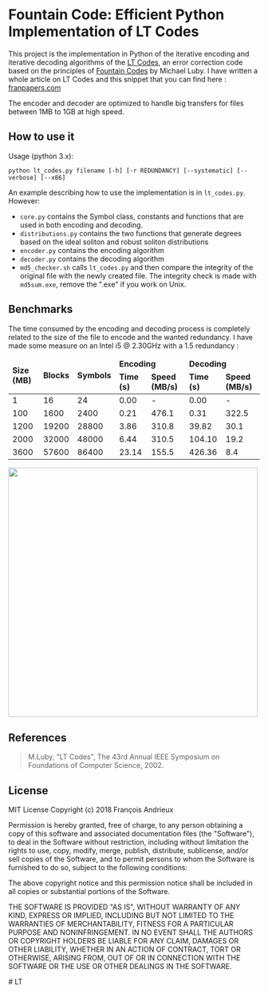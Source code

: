 # Fountain Code: Efficient Python Implementation of LT Codes

This project is the implementation in Python of the iterative encoding and iterative decoding algorithms of the [LT Codes](https://en.wikipedia.org/wiki/LT_codes), 
an error correction code based on the principles of [Fountain Codes](https://en.wikipedia.org/wiki/Fountain_code) by Michael Luby.
I have written a whole article on LT Codes and this snippet that you can find here : [franpapers.com](https://franpapers.com/en/algorithmic/2018-introduction-to-fountain-codes-lt-codes-with-python/)

The encoder and decoder are optimized to handle big transfers for files between 1MB to 1GB at high speed.

## How to use it

Usage (python 3.x):
```
python lt_codes.py filename [-h] [-r REDUNDANCY] [--systematic] [--verbose] [--x86]
```

An example describing how to use the implementation is in `lt_codes.py`. However:
* `core.py` contains the Symbol class, constants and functions that are used in both encoding and decoding.
* `distributions.py` contains the two functions that generate degrees based on the ideal soliton and robust soliton distributions
* `encoder.py` contains the encoding algorithm
* `decoder.py` contains the decoding algorithm
* `md5_checker.sh` calls `lt_codes.py` and then compare the integrity of the original file with the newly created file. The integrity check is made with `md5sum.exe`, remove the ".exe" if you work on Unix.

## Benchmarks
The time consumed by the encoding and decoding process is completely related to the size of the file to encode and the wanted redundancy.
I have made some measure on an Intel i5 @ 2.30GHz with a 1.5 redundancy : 

<table>
<thead>
<tr>
<td rowspan="2"><strong>Size (MB)</strong></td>
<td rowspan="2"><strong>Blocks</strong></td>
<td rowspan="2"><strong>Symbols</strong></td>
<td colspan="2"><strong>Encoding</strong></td>
<td colspan="2"><strong>Decoding</strong></td>
</tr>
<tr>
<td><strong>Time (s)</strong></td>
<td><strong>Speed (MB/s)</strong></td>
<td><strong>Time (s)</strong></td>
<td><strong>Speed (MB/s)</strong></td>
</tr>
</thead>
<tbody>
<tr>
<td>1</td>
<td>16</td>
<td>24</td>
<td>0.00</td>
<td>-</td>
<td>0.00</td>
<td>-</td>
</tr>
<tr>
<td>100</td>
<td>1600</td>
<td>2400</td>
<td>0.21</td>
<td>476.1</td>
<td>0.31</td>
<td>322.5</td>
</tr>
<tr>
<td>1200</td>
<td>19200</td>
<td>28800</td>
<td>3.86</td>
<td>310.8</td>
<td>39.82</td>
<td>30.1</td>
</tr>
<tr>
<td>2000</td>
<td>32000</td>
<td>48000</td>
<td>6.44</td>
<td>310.5</td>
<td>104.10</td>
<td>19.2</td>
</tr>
<tr>
<td>3600</td>
<td>57600</td>
<td>86400</td>
<td>23.14</td>
<td>155.5</td>
<td>426.36</td>
<td>8.4</td>
</tr>
</tbody>
</table>

<img src="https://franpapers.com/wp-content/uploads/2018/06/word-image-18.png" width=500 />


## References

> M.Luby, "LT Codes", The 43rd Annual IEEE Symposium on Foundations of Computer Science, 2002.

## License

MIT License
Copyright (c) 2018 François Andrieux

Permission is hereby granted, free of charge, to any person obtaining a copy of this software and associated documentation files (the "Software"), to deal in the Software without restriction, including without limitation the rights to use, copy, modify, merge, publish, distribute, sublicense, and/or sell copies of the Software, and to permit persons to whom the Software is furnished to do so, subject to the following conditions:

The above copyright notice and this permission notice shall be included in all copies or substantial portions of the Software.

THE SOFTWARE IS PROVIDED "AS IS", WITHOUT WARRANTY OF ANY KIND, EXPRESS OR IMPLIED, INCLUDING BUT NOT LIMITED TO THE WARRANTIES OF MERCHANTABILITY, FITNESS FOR A PARTICULAR PURPOSE AND NONINFRINGEMENT. IN NO EVENT SHALL THE AUTHORS OR COPYRIGHT HOLDERS BE LIABLE FOR ANY CLAIM, DAMAGES OR OTHER LIABILITY, WHETHER IN AN ACTION OF CONTRACT, TORT OR OTHERWISE, ARISING FROM, OUT OF OR IN CONNECTION WITH THE SOFTWARE OR THE USE OR OTHER DEALINGS IN THE SOFTWARE.

#   L T  
 